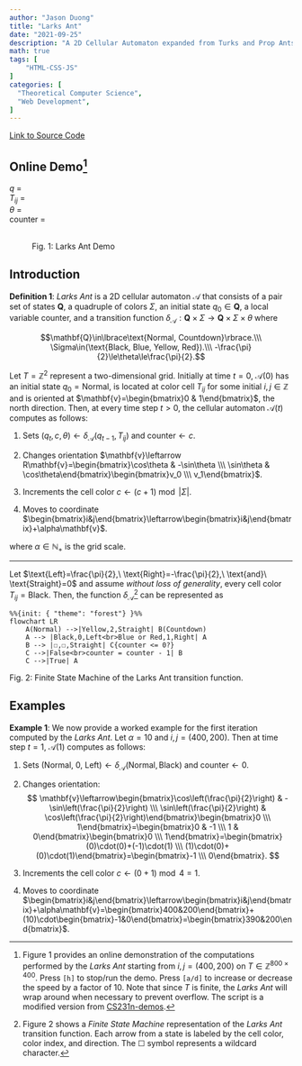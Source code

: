 ```yaml
---
author: "Jason Duong"
title: "Larks Ant"
date: "2021-09-25"
description: "A 2D Cellular Automaton expanded from Turks and Prop Ants [1944]."
math: true
tags: [
    "HTML·CSS·JS"
]
categories: [
  "Theoretical Computer Science",
  "Web Development",
]
---
```


[Link to Source Code](https://github.com/ben-my-to/CPSC-335/tree/main/Project%201)

## Online Demo[^1]

$q$ = <output id="qt"></output><br>
$T_{ij}$ = <output id="tij"></output><br>
$\theta$ = <output id="theta"></output><br>
$\text{counter}$ = <output id="counter"></output>

<figure>
    <canvas width="800" height="400" id="game"></canvas><br>
    <figurecaption>Fig. 1: Larks Ant Demo</figurecaption>
</figure>

<script type="text/javascript">
var canvas = document.getElementById("game");
var context = canvas.getContext("2d");
context.strokeStyle = "black";
var count = 0;

var qt = document.getElementById("qt");
var tij = document.getElementById("tij");
var theta = document.getElementById("theta");
var c = document.getElementById("counter");

const r_states = ["Normal", "Countdown"];
const r_colors = ["Black", "Blue", "Yellow", "Red"];
const colors = ["#000000", "#89CFF0", "#FFF300", "#FF6347"];
const nose = ["N", "W", "S", "E"];
const action = [0, 1, 2, 1];

class Board {
  constructor(cell, width, height) {
    this.cell = cell;
    this.width = width;
    this.height = height;
    this.pixel = new Map();
  }

  increment_color() {
    let pos = "@" + ant.x + ant.y;
    if (this.pixel.has(pos)) {
      this.pixel.set(pos, (board.pixel.get(pos) + 1) % 4);
    } else {
      this.pixel.set(pos, 1);
    }

    context.fillStyle = colors[board.pixel.get(pos)];
    context.strokeRect(ant.x, ant.y, this.cell, this.cell);
    context.fillRect(ant.x, ant.y, this.cell, this.cell);
  }

  get_color(pos) {
    return board.pixel.has(pos) ? board.pixel.get(pos) : 0;
  }
}

class Ant {
  constructor(x, y, state, nose, counter) {
    this.x = x;
    this.y = y;
    this.state = state;
    this.nose = nose;
    this.counter = counter;
  }

  fsm(action) {
    let transition;
    this.counter = board.get_color("@" + ant.x + ant.y);

    if (this.state == 0) {
      if (action == 0) {
        theta.innerHTML = "Left";
        ant.nose = ++ant.nose % 4;
      }
      else if (action == 1) {
        theta.innerHTML = "Right";
        if (ant.nose == 0)
          ant.nose = 3;
        else
          ant.nose--;
      }
      else {
        theta.innerHTML = "Straight";
        this.state = 1;
      }
    }
    else {
      if (this.counter <= 0) {
        this.state = 0;
      } else {
        this.counter--;
      }
    }
  }

  move() {
    let dx = this.x;
    let dy = this.y;
    let size = board.cell;
    let max_width = board.width * size;
    let max_height = board.height * size;

    switch (nose[ant.nose]) {
      case "N": {
        dy = (dy == 0 ? max_height : dy) - size;
        break;
      }
      case "W": {
        dx = (dx == 0 ? max_width : dx) - size;
        break;
      }
      case "S": {
        dy = (dy + size) % max_height;
        break;
      }
      case "E": {
        dx = (dx + size) % max_width;
      }
    }

    this.x = dx; // move ant in x-dir
    this.y = dy; // move ant in y-dir
  }
}

const board = new Board(10, 80, 40);
const ant = new Ant(400, 200, 0, 0, 0);

var halt = false;
var speed = 60;

function update() {
  qt.innerHTML = r_states[ant.state];
  tij.innerHTML = r_colors[board.get_color("@" + ant.x + ant.y)];
  c.innerHTML = ant.counter;
  ant.fsm(action[board.get_color("@" + ant.x + ant.y)]);
  board.increment_color();
  ant.move();
}

function loop() {
  requestAnimationFrame(loop);
  if (++count < speed) return;
  if (!halt) {
    update();
  }
  count = 0;
}

document.addEventListener("keydown", (e) => {
  switch (e.which) {
    case 72:
      halt = !halt;
      break;
    case 65:
      speed = Math.max(1, speed - 10);
      break;
    case 68:
      speed = Math.min(60, speed + 10);
      break;
  }
});

requestAnimationFrame(loop);
</script>

[^1]: Figure 1 provides an online demonstration of the computations performed by the _Larks Ant_ starting from $i,j=(400,200)$ on $T\in\mathbb{Z}^{800\times 400}$. Press `[h]` to stop/run the demo. Press `[a/d]` to increase or decrease the speed by a factor of 10. Note that since $T$ is finite, the _Larks Ant_ will wrap around when necessary to prevent overflow. The script is a modified version from [CS231n-demos](http://vision.stanford.edu/teaching/cs231n-demos/linear-classify/).

## Introduction

<div class="definition">

__Definition 1__: _Larks Ant_ is a 2D cellular automaton $\mathcal{A}$ that consists of a pair set of states $\mathbf{Q}$, a quadruple of colors $\Sigma$, an initial state $q_0\in\mathbf{Q}$, a local variable $\text{counter}$, and a transition function $\delta_\mathcal{A}:\mathbf{Q}\times\Sigma\to\mathbf{Q}\times\Sigma\times\theta$ where

$$\mathbf{Q}\in\lbrace\text{Normal, Countdown}\rbrace.\\\
\Sigma\in(\text{Black, Blue, Yellow, Red}).\\\
-\frac{\pi}{2}\le\theta\le\frac{\pi}{2}.$$

Let $T=\mathbb{Z}^2$ represent a two-dimensional grid. Initially at time $t=0$, $\mathcal{A}(0)$ has an initial state $q_0=\text{Normal}$, is located at color cell $T_{ij}$ for some initial $i,j\in\mathbb{Z}$ and is oriented at $\mathbf{v}=\begin{bmatrix}0 & 1\end{bmatrix}$, the north direction. Then, at every time step $t>0$, the cellular automaton $\mathcal{A}(t)$ computes as follows:

  1. Sets $(q_t,c,\theta) \leftarrow \delta_\mathcal{A}(q_{t-1},T_{ij})$ and $\text{counter}\leftarrow c$.
  2. Changes orientation $\mathbf{v}\leftarrow R\mathbf{v}=\begin{bmatrix}\cos\theta & -\sin\theta \\\ \sin\theta & \cos\theta\end{bmatrix}\begin{bmatrix}v_0 \\\ v_1\end{bmatrix}$.

  3. Increments the cell color $c\leftarrow(c+1)\bmod|\Sigma|$.
  4. Moves to coordinate $\begin{bmatrix}i&j\end{bmatrix}\leftarrow\begin{bmatrix}i&j\end{bmatrix}+\alpha\mathbf{v}$.

where $\alpha\in\mathbb{N}_+$ is the grid scale.

</div >

---

Let $\text{Left}=\frac{\pi}{2},\ \text{Right}=-\frac{\pi}{2},\ \text{and}\ \text{Straight}=0$ and assume _without loss of generality_, every cell color $T_{ij}=\text{Black}$. Then, the function $\delta_\mathcal{A}$[^2] can be represented as

```mermaid
%%{init: { "theme": "forest"} }%%
flowchart LR
    A(Normal) -->|Yellow,2,Straight| B(Countdown)
    A --> |Black,0,Left<br>Blue or Red,1,Right| A
    B --> |☐,☐,Straight| C{counter <= 0?}
    C -->|False<br>counter = counter - 1| B
    C -->|True| A
```
<figcaption>Fig. 2: Finite State Machine of the Larks Ant transition function.</figcaption>

[^2]: Figure 2 shows a _Finite State Machine_ representation of the _Larks Ant_ transition function. Each arrow from a state is labeled by the cell color, color index, and direction. The ☐ symbol represents a wildcard character.

## Examples

<div class="example">

__Example 1__: We now provide a worked example for the first iteration computed by the _Larks Ant_. Let $\alpha=10$ and $i,j=(400,200)$. Then at time step $t=1$, $\mathcal{A}(1)$ computes as follows:

1. Sets ($\text{Normal}$, $0$, $\text{Left})\leftarrow\delta_{\mathcal{A}}(\text{Normal},\text{Black})$ and $\text{counter}\leftarrow 0$.
2. Changes orientation:
$$
\mathbf{v}\leftarrow\begin{bmatrix}\cos\left(\frac{\pi}{2}\right) & -\sin\left(\frac{\pi}{2}\right) \\\ \sin\left(\frac{\pi}{2}\right) & \cos\left(\frac{\pi}{2}\right)\end{bmatrix}\begin{bmatrix}0 \\\ 1\end{bmatrix}=\begin{bmatrix}0 & -1 \\\ 1 & 0\end{bmatrix}\begin{bmatrix}0 \\\ 1\end{bmatrix}=\begin{bmatrix}(0)\cdot(0)+(-1)\cdot(1) \\\ (1)\cdot(0)+(0)\cdot(1)\end{bmatrix}=\begin{bmatrix}-1 \\\ 0\end{bmatrix}.
$$

3. Increments the cell color $c\leftarrow(0+1)\bmod 4=1$.
4. Moves to coordinate $\begin{bmatrix}i&j\end{bmatrix}\leftarrow\begin{bmatrix}i&j\end{bmatrix}+\alpha\mathbf{v}=\begin{bmatrix}400&200\end{bmatrix}+(10)\cdot\begin{bmatrix}-1&0\end{bmatrix}=\begin{bmatrix}390&200\end{bmatrix}$.

</div >